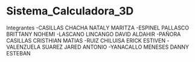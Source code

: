 # Sistema_Calculadora_3D
Integrantes
 	-CASILLAS CHACHA NATALY MARITZA
  -ESPINEL PALLASCO BRITTANY NOHEMI
  -LASCANO LINCANGO DAVID ALDAHIR
  -PAÑORA CASILLAS CRISTHIAN MATIAS
  -RUIZ CHILUISA ERICK ESTIVEN
  -VALENZUELA SUAREZ JARED ANTONIO
  -YANACALLO MENESES DANNY ESTEBAN
